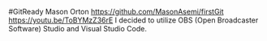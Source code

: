 #GitReady
Mason Orton
https://github.com/MasonAsemi/firstGit
https://youtu.be/ToBYMzZ36rE
I decided to utilize OBS (Open Broadcaster Software) Studio and Visual Studio Code.